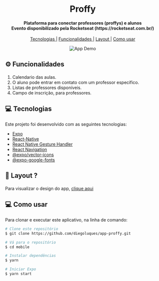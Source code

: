 <h1 align="center" >
  Proffy
</h1>

<h4 align="center">
  Plataforma para conectar professores (proffys) e alunos</br>
  Evento disponibilizado pela Rocketseat (https://rocketseat.com.br/)
</h4>

<p align="center">
  <a href='#tecnologies'>Tecnologias </a>|
  <a href='#functionalities'>Funcionalidades </a>|
  <a href='#layout'>Layout </a>|
  <a href="#information_source-como-usar">Como usar </a>
</p>

<p align="center">
  <img alt="App Demo" src="./assets/ui.png">
</p>

## <p id='functionalities'> ⚙ Funcionalidades </p>
1. Calendario das aulas.
2. O aluno pode entrar em contato com um professor específico.
3. Listas de professores disponíveis.
4. Campo de inscrição, para professores.

## <p id='tecnologies'>💻 Tecnologias </p>

Este projeto foi desenvolvido com as seguintes tecnologias:

-  [Expo](https://expo.io/)
-  [React-Native](https://facebook.github.io/react-native/)
-  [React Native Gesture Handler](https://kmagiera.github.io/react-native-gesture-handler/)
-  [React Navigation](https://reactnavigation.org/)
-  [@expo/vector-icons](https://expo.github.io/vector-icons/)
-  [@expo-google-fonts](https://github.com/expo/google-fonts/)

## <p id='layout'>🎨 Layout ? </p>

  Para visualizar o design do app, <a target="_blank" href="https://www.figma.com/file/e33KvgUpFdunXxJjHnK7CG/Proffy-Mobile">clique aqui</a>

## <p id='layout'>💻 Como usar </p>

Para clonar e executar este aplicativo, na linha de comando:

```bash
# Clone este repositório
$ git clone https://github.com/diegoluques/app-proffy.git

# Vá para o repositório
$ cd mobile

# Instalar dependências
$ yarn

# Iniciar Expo
$ yarn start
```

